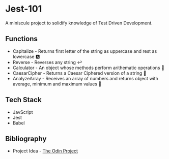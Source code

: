 # Jest-101

A miniscule project to solidify knowledge of Test Driven Development.

## Functions

- Capitalize - Returns first letter of the string as uppercase and rest as lowercase 🅰️
- Reverse - Reverses any string ↩️
- Calculator - An object whose methods perform arithematic operations 🧮
- CaesarCipher - Returns a Caesar Ciphered version of a string 🔐
- AnalyzeArray - Receives an array of numbers and returns object with average, minimum and maximum values 🔢

## Tech Stack

- JavScript
- Jest
- Babel

## Bibliography

- Project Idea - [The Odin Project](https://www.theodinproject.com/lessons/node-path-javascript-testing-practice)
